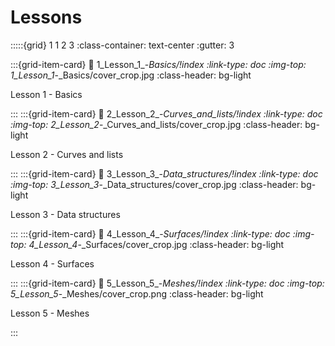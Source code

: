 # Lessons

:::::{grid} 1 1 2 3
:class-container: text-center
:gutter: 3

:::{grid-item-card}
:link: 1_Lesson_1_-_Basics/!index
:link-type: doc
:img-top: 1_Lesson_1_-_Basics/cover_crop.jpg
:class-header: bg-light

Lesson 1 - Basics

:::
:::{grid-item-card}
:link: 2_Lesson_2_-_Curves_and_lists/!index
:link-type: doc
:img-top: 2_Lesson_2_-_Curves_and_lists/cover_crop.jpg
:class-header: bg-light

Lesson 2 - Curves and lists

:::
:::{grid-item-card}
:link: 3_Lesson_3_-_Data_structures/!index
:link-type: doc
:img-top: 3_Lesson_3_-_Data_structures/cover_crop.jpg
:class-header: bg-light

Lesson 3 - Data structures


:::
:::{grid-item-card}
:link: 4_Lesson_4_-_Surfaces/!index
:link-type: doc
:img-top: 4_Lesson_4_-_Surfaces/cover_crop.jpg
:class-header: bg-light

Lesson 4 - Surfaces


:::
:::{grid-item-card}
:link: 5_Lesson_5_-_Meshes/!index
:link-type: doc
:img-top: 5_Lesson_5_-_Meshes/cover_crop.png
:class-header: bg-light

Lesson 5 - Meshes


:::
